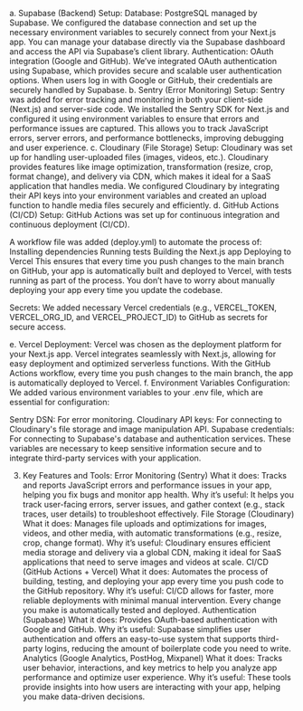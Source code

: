 a. Supabase (Backend) Setup:
Database: PostgreSQL managed by Supabase.
We configured the database connection and set up the necessary environment variables to securely connect from your Next.js app.
You can manage your database directly via the Supabase dashboard and access the API via Supabase’s client library.
Authentication: OAuth integration (Google and GitHub).
We’ve integrated OAuth authentication using Supabase, which provides secure and scalable user authentication options.
When users log in with Google or GitHub, their credentials are securely handled by Supabase.
b. Sentry (Error Monitoring) Setup:
Sentry was added for error tracking and monitoring in both your client-side (Next.js) and server-side code.
We installed the Sentry SDK for Next.js and configured it using environment variables to ensure that errors and performance issues are captured.
This allows you to track JavaScript errors, server errors, and performance bottlenecks, improving debugging and user experience.
c. Cloudinary (File Storage) Setup:
Cloudinary was set up for handling user-uploaded files (images, videos, etc.).
Cloudinary provides features like image optimization, transformation (resize, crop, format change), and delivery via CDN, which makes it ideal for a SaaS application that handles media.
We configured Cloudinary by integrating their API keys into your environment variables and created an upload function to handle media files securely and efficiently.
d. GitHub Actions (CI/CD) Setup:
GitHub Actions was set up for continuous integration and continuous deployment (CI/CD).

A workflow file was added (deploy.yml) to automate the process of:
Installing dependencies
Running tests
Building the Next.js app
Deploying to Vercel
This ensures that every time you push changes to the main branch on GitHub, your app is automatically built and deployed to Vercel, with tests running as part of the process. You don’t have to worry about manually deploying your app every time you update the codebase.

Secrets: We added necessary Vercel credentials (e.g., VERCEL_TOKEN, VERCEL_ORG_ID, and VERCEL_PROJECT_ID) to GitHub as secrets for secure access.

e. Vercel Deployment:
Vercel was chosen as the deployment platform for your Next.js app. Vercel integrates seamlessly with Next.js, allowing for easy deployment and optimized serverless functions.
With the GitHub Actions workflow, every time you push changes to the main branch, the app is automatically deployed to Vercel.
f. Environment Variables Configuration:
We added various environment variables to your .env file, which are essential for configuration:

Sentry DSN: For error monitoring.
Cloudinary API keys: For connecting to Cloudinary's file storage and image manipulation API.
Supabase credentials: For connecting to Supabase's database and authentication services.
These variables are necessary to keep sensitive information secure and to integrate third-party services with your application.

3. Key Features and Tools:
Error Monitoring (Sentry)
What it does: Tracks and reports JavaScript errors and performance issues in your app, helping you fix bugs and monitor app health.
Why it’s useful: It helps you track user-facing errors, server issues, and gather context (e.g., stack traces, user details) to troubleshoot effectively.
File Storage (Cloudinary)
What it does: Manages file uploads and optimizations for images, videos, and other media, with automatic transformations (e.g., resize, crop, change format).
Why it’s useful: Cloudinary ensures efficient media storage and delivery via a global CDN, making it ideal for SaaS applications that need to serve images and videos at scale.
CI/CD (GitHub Actions + Vercel)
What it does: Automates the process of building, testing, and deploying your app every time you push code to the GitHub repository.
Why it’s useful: CI/CD allows for faster, more reliable deployments with minimal manual intervention. Every change you make is automatically tested and deployed.
Authentication (Supabase)
What it does: Provides OAuth-based authentication with Google and GitHub.
Why it’s useful: Supabase simplifies user authentication and offers an easy-to-use system that supports third-party logins, reducing the amount of boilerplate code you need to write.
Analytics (Google Analytics, PostHog, Mixpanel)
What it does: Tracks user behavior, interactions, and key metrics to help you analyze app performance and optimize user experience.
Why it’s useful: These tools provide insights into how users are interacting with your app, helping you make data-driven decisions.
